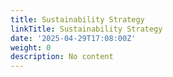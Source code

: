 ```yaml
---
title: Sustainability Strategy
linkTitle: Sustainability Strategy
date: '2025-04-29T17:08:00Z'
weight: 0
description: No content
---
```



